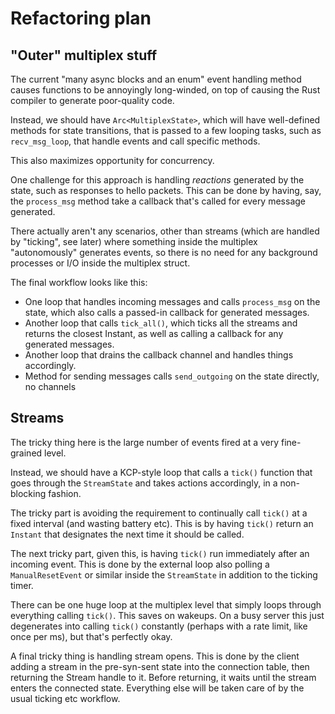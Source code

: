 # Refactoring plan

## "Outer" multiplex stuff

The current "many async blocks and an enum" event handling method causes functions to be annoyingly long-winded, on top of causing the Rust compiler to generate poor-quality code.

Instead, we should have `Arc<MultiplexState>`, which will have well-defined methods for state transitions, that is passed to a few looping tasks, such as `recv_msg_loop`, that handle events and call specific methods.

This also maximizes opportunity for concurrency.

One challenge for this approach is handling _reactions_ generated by the state, such as responses to hello packets. This can be done by having, say, the `process_msg` method take a callback that's called for every message generated.

There actually aren't any scenarios, other than streams (which are handled by "ticking", see later) where something inside the multiplex "autonomously" generates events, so there is no need for any background processes or I/O inside the multiplex struct.

The final workflow looks like this:

- One loop that handles incoming messages and calls `process_msg` on the state, which also calls a passed-in callback for generated messages.
- Another loop that calls `tick_all()`, which ticks all the streams and returns the closest Instant, as well as calling a callback for any generated messages.
- Another loop that drains the callback channel and handles things accordingly.
- Method for sending messages calls `send_outgoing` on the state directly, no channels

## Streams

The tricky thing here is the large number of events fired at a very fine-grained level.

Instead, we should have a KCP-style loop that calls a `tick()` function that goes through the `StreamState` and takes actions accordingly, in a non-blocking fashion.

The tricky part is avoiding the requirement to continually call `tick()` at a fixed interval (and wasting battery etc). This is by having `tick()` return an `Instant` that designates the next time it should be called.

The next tricky part, given this, is having `tick()` run immediately after an incoming event. This is done by the external loop also polling a `ManualResetEvent` or similar inside the `StreamState` in addition to the ticking timer.

There can be one huge loop at the multiplex level that simply loops through everything calling `tick()`. This saves on wakeups. On a busy server this just degenerates into calling `tick()` constantly (perhaps with a rate limit, like once per ms), but that's perfectly okay.

A final tricky thing is handling stream opens. This is done by the client adding a stream in the pre-syn-sent state into the connection table, then returning the Stream handle to it. Before returning, it waits until the stream enters the connected state. Everything else will be taken care of by the usual ticking etc workflow.
